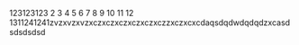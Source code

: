 123123123
2
3
4
5
6
7
8
9
10
11
12
1311241241zvzxvzxvzxczxczxczxczxczxczzxczxcxcdaqsdqdwdqdqdzxcasdsdsdsdsd